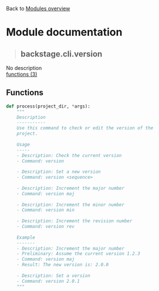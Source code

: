 Back to [Modules overview](https://github.com/pyrustic/backstage/blob/master/docs/modules/README.md)
  
# Module documentation
>## backstage.cli.version
No description
<br>
[functions (3)](https://github.com/pyrustic/backstage/blob/master/docs/modules/content/backstage.cli.version/functions.md)


## Functions
```python
def process(project_dir, *args):
    """
    Description
    -----------
    Use this command to check or edit the version of the
    project.
    
    Usage
    -----
    - Description: Check the current version
    - Command: version
    
    - Description: Set a new version
    - Command: version <sequence>
    
    - Description: Increment the major number
    - Command: version maj
    
    - Description: Increment the minor number
    - Command: version min
    
    - Description: Increment the revision number
    - Command: version rev
    
    Example
    -------
    - Description: Increment the major number
    - Preliminary: Assume the current version 1.2.3
    - Command: version maj
    - Result: The new version is: 2.0.0
    
    - Description: Set a version
    - Command: version 2.0.1
    """

```

